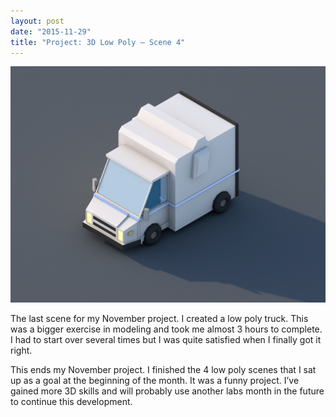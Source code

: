 ```yaml
---
layout: post
date: "2015-11-29"
title: "Project: 3D Low Poly – Scene 4"
---
```


![Low poly](low-poly-4.jpg)

The last scene for my November project. I created a low poly truck. This was a bigger exercise in modeling and took me almost 3 hours to complete. I had to start over several times but I was quite satisfied when I finally got it right.

This ends my November project. I finished the 4 low poly scenes that I sat up as a goal at the beginning of the month. It was a funny project. I’ve gained more 3D skills and will probably use another labs month in the future to continue this development.
